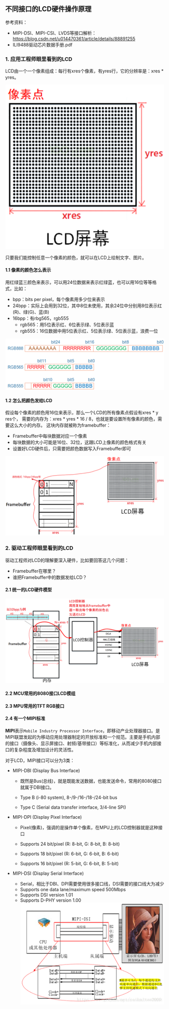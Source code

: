 ## 不同接口的LCD硬件操作原理

参考资料：

* MIPI-DSI、MIPI-CSI、LVDS等接口解析：https://blog.csdn.net/u014470361/article/details/88891255
* ILI9488驱动芯片数据手册.pdf



### 1. 应用工程师眼里看到的LCD

LCD由一个一个像素组成：每行有xres个像素，有yres行，它的分辨率是：xres * yres。

![image-20210102120046007](pic/02_LCD驱动/001_lcd_pixels.png)

只要我们能控制任意一个像素的颜色，就可以在LCD上绘制文字、图片。

#### 1.1 像素的颜色怎么表示

用红绿蓝三颜色来表示，可以用24位数据来表示红绿蓝，也可以用16位等等格式，比如：

* bpp：bits per pixel，每个像素用多少位来表示
* 24bpp：实际上会用到32位，其中8位未使用，其余24位中分别用8位表示红(R)、绿(G)、蓝(B)
* 16bpp：有rbg565，rgb555
  * rgb565：用5位表示红、6位表示绿、5位表示蓝
  * rgb555：16位数据中用5位表示红、5位表示绿、5位表示蓝，浪费一位

![image-20210102120550503](pic/02_LCD驱动/002_rgb.png)



#### 1.2 怎么把颜色发给LCD

假设每个像素的颜色用16位来表示，那么一个LCD的所有像素点假设有xres * y res个，
需要的内存为：xres * yres * 16 / 8，也就是要设置所有像素的颜色，需要这么大小的内存。
这块内存就被称为framebuffer：

* Framebuffer中每块数据对应一个像素
* 每块数据的大小可能是16位、32位，这跟LCD上像素的颜色格式有关
* 设置好LCD硬件后，只需要把颜色数据写入Framebuffer即可

![image-20210102122113840](pic/02_LCD驱动/003_framebuffer.png)



### 2. 驱动工程师眼里看到的LCD

驱动工程师对LCD的理解要深入硬件，比如要回答这几个问题：

* Framebuffer在哪里？
* 谁把Framebuffer中的数据发给LCD？

#### 2.1 统一的LCD硬件模型

![image-20210102122959506](pic/02_LCD驱动/004_lcd_hardware_block.png)

#### 2.2 MCU常用的8080接口LCD模组



#### 2.3 MPU常用的TFT RGB接口



#### 2.4 有一个MIPI标准

**MIPI**表示`Mobile Industry Processor Interface`，即移动产业处理器接口。是MIPI联盟发起的为移动应用处理器制定的开放标准和一个规范。主要是手机内部的接口（摄像头、显示屏接口、射频/基带接口）等标准化，从而减少手机内部接口的复杂程度及增加设计的灵活性。

对于LCD，MIPI接口可以分为3类：

* MIPI-DBI (Display Bus Interface)  
  
  * 既然是Bus(总线)，就是既能发送数据，也能发送命令，常用的8080接口就属于DBI接口。
  
  * Type B (i-80 system), 8-/9-/16-/18-/24-bit bus  
  * Type C (Serial data transfer interface, 3/4-line SPI)  
* MIPI-DPI (Display Pixel Interface)  
  
  * Pixel(像素)，强调的是操作单个像素，在MPU上的LCD控制器就是这种接口
  
  * Supports 24 bit/pixel (R: 8-bit, G: 8-bit, B: 8-bit)
  * Supports 18 bit/pixel (R: 6-bit, G: 6-bit, B: 6-bit)
  * Supports 16 bit/pixel (R: 5-bit, G: 6-bit, B: 5-bit)  
  
* MIPI-DSI (Display Serial Interface)  
  * Serial，相比于DBI、DPI需要使用很多接口线，DSI需要的接口线大为减少
  * Supports one data lane/maximum speed 500Mbps
  * Supports DSI version 1.01
  * Supports D-PHY version 1.00  
    ![image-20210102124710351](pic/02_LCD驱动/005_mipi_dsi.png)

